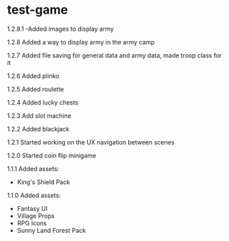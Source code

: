 # test-game
1.2.8.1
-Added images to display army

1.2.8 
Added a way to display army in the army camp

1.2.7 
Added file saving for general data and army data, made troop class for it

1.2.6
Added plinko

1.2.5
Added roulette

1.2.4
Added lucky chests

1.2.3
Add slot machine

1.2.2
Added blackjack

1.2.1
Started working on the UX navigation between scenes

1.2.0
Started coin flip minigame

1.1.1
Added assets:
- King's Shield Pack

1.1.0
Added assets:
- Fantasy UI
- Village Props
- RPG Icons
- Sunny Land Forest Pack
